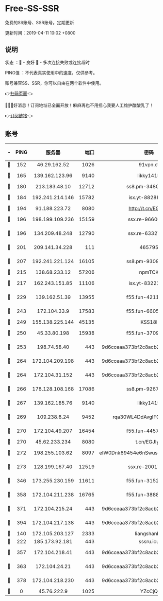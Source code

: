 # Free-SS-SSR

免费的SS账号、SSR账号，定期更新

更新时间：2019-04-11 10:02 +0800

## 说明

状态     ：🙂 - 良好 🙁 - 多次连接失败或连接超时

PING值   ：不代表真实使用中的速度，仅供参考。

账号兼容SS、SSR，你可以自由在两个软件中使用。

👉[扫码页面](https://liesauer.github.io/Free-SS-SSR/)👈

🎉🎉🎉好消息！订阅地址已全面开放！麻麻再也不用担心我要人工维护酸酸乳了！

👉[订阅链接](https://www.liesauer.net/yogurt/subscribe?ACCESS_TOKEN=DAYxR3mMaZAsaqUb)👈

## 账号

|-|PING|服务器|端口|密码|加密方式|区域|
|:----:|:----:|:-----:|-----:|:----:|:----:|:----:|
|🙂|152|46.29.162.52|1026|91vpn.cf|rc4-md5|RU|
|🙂|165|139.162.123.96|9140|likky1415|aes-256-cfb|JP|
|🙂|180|213.183.48.10|12712|ss8.pm-34809134|rc4-md5|RU|
|🙂|184|192.241.214.146|15782|isx.yt-88288711|aes-256-cfb|US|
|🙂|194|91.188.223.72|8080|http://t.cn/EGJIyrl|rc4-md5|RU|
|🙂|196|198.199.109.236|15159|ssx.re-96600501|aes-256-cfb|US|
|🙂|196|134.209.48.248|12790|ssx.re-63327109|aes-256-cfb|US|
|🙂|201|209.141.34.228|111|465795|aes-256-cfb|US|
|🙂|207|192.241.221.124|16105|ss8.pm-93095880|aes-256-cfb|US|
|🙂|215|138.68.233.12|57206|npmTCK|rc4-md5|US|
|🙂|217|162.243.151.85|11106|isx.yt-83221950|aes-256-cfb|US|
|🙂|229|139.162.51.39|13955|f55.fun-42110980|aes-256-cfb|SG|
|🙂|243|172.104.33.9|17583|f55.fun-66050377|aes-256-cfb|SG|
|🙂|249|155.138.225.144|45135|KSS18l|rc4-md5|US|
|🙂|250|45.33.80.198|15938|f55.fun-37093632|aes-256-cfb|US|
|🙂|253|198.74.58.40|443|9d6cceaa373bf2c8acb22e60b6a58be6|aes-256-cfb|US|
|🙂|264|172.104.209.198|443|9d6cceaa373bf2c8acb22e60b6a58be6|aes-256-cfb|US|
|🙂|264|172.104.31.152|443|9d6cceaa373bf2c8acb22e60b6a58be6|aes-256-cfb|US|
|🙂|266|178.128.108.168|17086|ss8.pm-92671065|aes-256-cfb|SG|
|🙂|267|139.162.185.76|9140|likky1415|aes-256-cfb|DE|
|🙂|269|109.238.6.24|9452|rqa30WL4DdAvgIFG6Fs3znzTa|aes-256-cfb|FR|
|🙂|270|172.104.49.207|16454|f55.fun-44571125|aes-256-cfb|SG|
|🙂|270|45.62.233.234|8080|t.cn/EGJIyrl|rc4-md5|CA|
|🙂|272|198.255.103.62|8097|eIW0Dnk69454e6nSwuspv9DmS201tQ0D|aes-256-cfb|US|
|🙂|273|128.199.167.40|12519|ssx.re-20017182|aes-256-cfb|SG|
|🙂|346|173.255.230.159|11611|f55.fun-31525940|aes-256-cfb|US|
|🙂|358|172.104.211.238|16765|f55.fun-38882804|aes-256-cfb|US|
|🙂|371|172.104.215.24|443|9d6cceaa373bf2c8acb22e60b6a58be6|aes-256-cfb|US|
|🙂|394|172.104.217.138|443|9d6cceaa373bf2c8acb22e60b6a58be6|aes-256-cfb|US|
|🙂|140|172.105.203.127|2333|liangshanbo|chacha20|JP|
|🙂|222|185.173.92.181|443|sssru.icu|rc4-md5|RU|
|🙂|357|172.104.218.41|443|9d6cceaa373bf2c8acb22e60b6a58be6|aes-256-cfb|US|
|🙂|363|172.104.24.21|443|9d6cceaa373bf2c8acb22e60b6a58be6|aes-256-cfb|US|
|🙂|378|172.104.218.230|443|9d6cceaa373bf2c8acb22e60b6a58be6|aes-256-cfb|US|
|🙁|0|45.76.222.9|1025|YZcCjQ|rc4-md5|JP|
